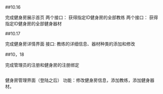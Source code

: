 ##10.16

完成健身房展示首页
两个接口： 获得指定ID健身房的全部教练
两个接口： 获得指定ID健身房的全部健身器材

##10.17

完成健身房详情界面
接口: 教练的详细信息、器材种类的添加和修改

##10，18

完成管理员的注册和健身房的注册绑定

##
健身房管理界面（登陆之后）
功能：修改健身房信息，添加教练，添加健身器材。

